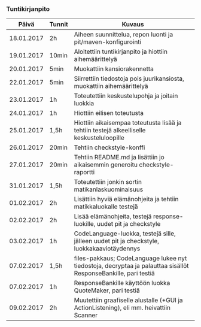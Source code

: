 ### Tuntikirjanpito
Päivä | Tunnit | Kuvaus
--------------- | ----- | ------
18.01.2017 | 2h | Aiheen suunnittelua, repon luonti ja pit/maven-konfigurointi
19.01.2017 | 10min | Aloitettiin tuntikirjanpito ja hiottiin aihemäärittelyä
20.01.2017 | 5min | Muokattiin kansiorakennetta
22.01.2017 | 5min | Siirrettiin tiedostoja pois juurikansiosta, muokattiin aihemäärittelyä
23.01.2017 | 1h | Toteutettiin keskustelupohja ja joitain luokkia
24.01.2017 | 1h | Hiottiin eilisen toteutusta
25.01.2017 | 1,5h | Hiottiin aikaisempaa toteutusta lisää ja tehtiin testejä alkeelliselle keskusteluloopille
26.01.2017 | 20min | Tehtiin checkstyle-konffi
27.01.2017 | 20min | Tehtiin README.md ja lisättiin jo aikaisemmin generoitu checkstyle-raportti
31.01.2017 | 1,5h | Toteutettiin jonkin sortin matikanlaskuominaisuus
01.02.2017 | 2h | Lisättiin hyviä elämänohjeita ja tehtiin matikkaluokalle testejä
02.02.2017 | 2h | Lisää elämänohjeita, testejä response-luokille, uudet pit ja checkstyle
03.02.2017 | 1h | CodeLanguage-luokka, testejä sille, jälleen uudet pit ja checkstyle, luokkakaaviotäydennys
07.02.2017 | 1,5h | files-pakkaus; CodeLanguage lukee nyt tiedostoja, decryptaa ja palauttaa sisällöt ResponseBankille, pari testiä
07.02.2017 | 1h | ResponseBankille käyttöön luokka QuoteMaker, pari testiä
09.02.2017 | 2h | Muutettiin graafiselle alustalle (+GUI ja ActionListening), eli mm. heivattiin Scanner
